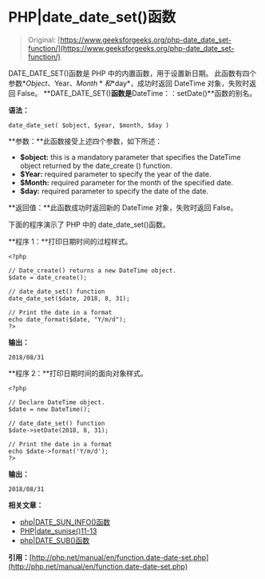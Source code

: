 # PHP|date_date_set()函数

> Original: [https://www.geeksforgeeks.org/php-date_date_set-function/](https://www.geeksforgeeks.org/php-date_date_set-function/)

DATE_DATE_SET()函数是 PHP 中的内置函数，用于设置新日期。 此函数有四个参数*$Object、$Year、$Month*和*$day*，成功时返回 DateTime 对象，失败时返回 False。 **DATE_DATE_SET()**函数是**DateTime：：setDate()**函数的别名。

**语法：**

```
date_date_set( $object, $year, $month, $day )
```

**参数：**此函数接受上述四个参数，如下所述：

*   **$object:** this is a mandatory parameter that specifies the DateTime object returned by the date_create () function.
*   **$Year:** required parameter to specify the year of the date.
*   **$Month:** required parameter for the month of the specified date.
*   **$day:** required parameter to specify the date of the date.

**返回值：**此函数成功时返回新的 DateTime 对象，失败时返回 False。

下面的程序演示了 PHP 中的 date_date_set()函数。

**程序 1：**打印日期时间的过程样式。

```
<?php

// Date_create() returns a new DateTime object.
$date = date_create();

// date_date_set() function
date_date_set($date, 2018, 8, 31);

// Print the date in a format
echo date_format($date, "Y/m/d");
?>
```

**输出：**

```
2018/08/31

```

**程序 2：**打印日期时间的面向对象样式。

```
<?php

// Declare DateTime object.
$date = new DateTime();

// date_date_set() function
$date->setDate(2018, 8, 31);

// Print the date in a format
echo $date->format('Y/m/d');
?>
```

**输出：**

```
2018/08/31

```

**相关文章：**

*   [php|DATE_SUN_INFO()函数](https://www.geeksforgeeks.org/php-date_sun_info-function/)
*   [PHP|date_sunise()11-13](https://www.geeksforgeeks.org/php-date_sunrise-function/)
*   [php|DATE_SUB()函数](https://www.geeksforgeeks.org/php-date_sub-function/)

**引用：**[http://php.net/manual/en/function.date-date-set.php](http://php.net/manual/en/function.date-date-set.php)